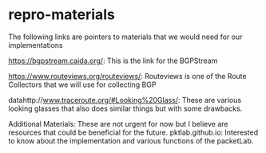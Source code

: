 # repro-materials
The following links are pointers to materials that we would need for our implementations

https://bgpstream.caida.org/: This is the link for the BGPStream

https://www.routeviews.org/routeviews/: Routeviews is one of the Route Collectors that we will use for collecting BGP

datahttp://www.traceroute.org/#Looking%20Glass/: These are various looking glasses that also does similar things but with some drawbacks.


Additional Materials: These are not urgent for now but I believe are resources that could be beneficial for the future.
pktlab.github.io: Interested to know about the implementation and various functions of the packetLab.


